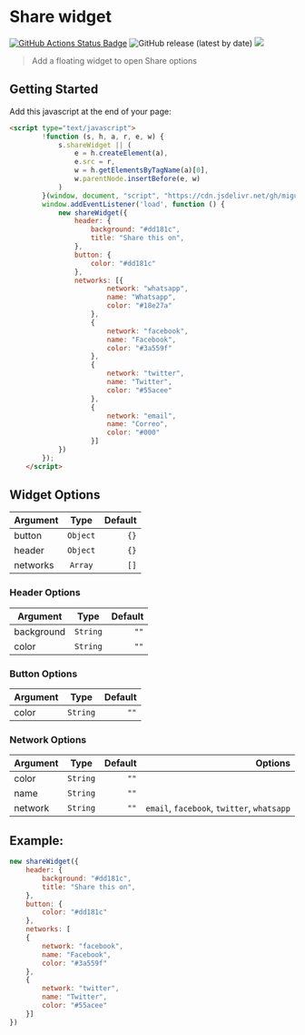 # Share widget 
[![GitHub Actions Status Badge](https://github.com/miguelcolmenares/share-widget/workflows/CodeQL/badge.svg)](https://github.com/miguelcolmenares/share-widget/actions/workflows/codeql-analysis.yml)
![GitHub release (latest by date)](https://img.shields.io/github/v/release/miguelcolmenares/share-widget) 
[![](https://data.jsdelivr.com/v1/package/gh/miguelcolmenares/share-widget/badge?style=rounded)](https://www.jsdelivr.com/package/gh/miguelcolmenares/share-widget)

> Add a floating widget to open Share options

## Getting Started

Add this javascript at the end of your page:
```html
<script type="text/javascript">
        !function (s, h, a, r, e, w) {
            s.shareWidget || (
                e = h.createElement(a),
                e.src = r,
                w = h.getElementsByTagName(a)[0],
                w.parentNode.insertBefore(e, w)
            )
        }(window, document, "script", "https://cdn.jsdelivr.net/gh/miguelcolmenares/share-widget/dist/js/share-widget.js");
        window.addEventListener('load', function () {
            new shareWidget({
                header: {
                    background: "#dd181c",
                    title: "Share this on",
                },
                button: {
                    color: "#dd181c"
                },
                networks: [{
                        network: "whatsapp",
                        name: "Whatsapp",
                        color: "#18e27a"
                    },
                    {
                        network: "facebook",
                        name: "Facebook",
                        color: "#3a559f"
                    },
                    {
                        network: "twitter",
                        name: "Twitter",
                        color: "#55acee"
                    },
                    {
                        network: "email",
                        name: "Correo",
                        color: "#000"
                    }]
            })
        });
    </script>
```
## Widget Options

| Argument  | Type    | Default |
| ----------|:--------:| ----:|
| button    | `Object`  | `{}` |
| header    | `Object`  | `{}` |
| networks  | `Array`   | `[]` |



### Header Options

| Argument  | Type    | Default |
| ----------|:--------:| ----:|
| background | `String` | `""` |
| color     | `String` | `""` |

### Button Options
| Argument  | Type    | Default |
| ----------|:--------:| ----:|
| color     | `String` | `""` |

### Network Options
| Argument  | Type    | Default | Options |
| ----------|:--------:| ----:| -------:|
| color     | `String` | `""` | |
| name      | `String` | `""` | |
| network   | `String` | `""` |  `email`, `facebook`, `twitter`, `whatsapp` |

## Example:
```javascript
new shareWidget({
    header: {
        background: "#dd181c",
        title: "Share this on",
    },
    button: {
        color: "#dd181c"
    },
    networks: [
    {
        network: "facebook",
        name: "Facebook",
        color: "#3a559f"
    },
    {
        network: "twitter",
        name: "Twitter",
        color: "#55acee"
    }]
})
```
